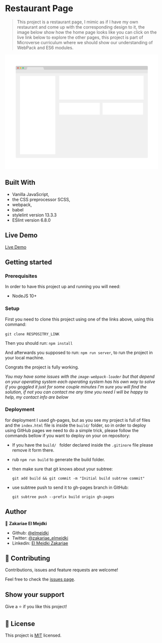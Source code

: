 # Restaurant Page

> This project is a restaurant page, I mimic as if I have my own restaurant and come up with the corresponding design to it, the image below show how the home page looks like you can click on the live link below to explore the other pages, this project is part of Microverse curriculum where we should show our understanding of WebPack and ES6 modules.

![screenshot](./app_screenshot.png)

## Built With

- Vanilla JavaScript,
- the CSS preprocessor SCSS,
- webpack,
- babel
- stylelint version 13.3.3
- ESlint version 6.8.0

## Live Demo

[Live Demo](https://elmejdki.github.io/Restaurant-page/)

## Getting started

### Prerequisites

In order to have this project up and running you will need:

- NodeJS 10+

### Setup

First you need to clone this project using one of the links above, using this command:

`git clone RESPOSITRY_LINK`

Then you should run: `npm install`

And afterwards you supposed to run: `npm run server`, to run the project in your local machine.

Congrats the project is fully working.

_You may have some issues with the `image-webpack-loader`  but that depend on your operating system each operating system has his own way to solve if you goggled it just for some couple minutes I'm sure you will find the solution, if not you can contact me any time you need I will be happy to help, my contact info are below_

### Deployment

for deployment I used gh-pages, but as you see my project is full of files and the `index.html` file is inside the `build/` folder, so in order to deploy using GitHub pages we need to do a simple trick, please follow the commands bellow if you want to deploy on your on repository:

- If you have the `build/ `  folder declared inside the `.gitinore`  file please remove it form there.

- rub `npm run build`  to generate the build folder.

- then make sure that git knows about your subtree:

  ```
  git add build && git commit -m "Initial build subtree commit"
  ```

- use subtree push to send it to gh-pages branch in GitHub:

  ```
  git subtree push --prefix build origin gh-pages
  ```

## Author

👤 **Zakariae El Mejdki**

- Github: [@elmejdki](https://github.com/elmejdki)
- Twitter: [@zakariae_elmejdki](https://twitter.com/zakariaemejdki)
- Linkedin: [El Mejdki Zakariae](https://www.linkedin.com/in/zakariaeelmejdki/)

## 🤝 Contributing

Contributions, issues and feature requests are welcome!

Feel free to check the [issues page](issues/).

## Show your support

Give a ⭐️ if you like this project!

## 📝 License

This project is [MIT](lic.url) licensed.
